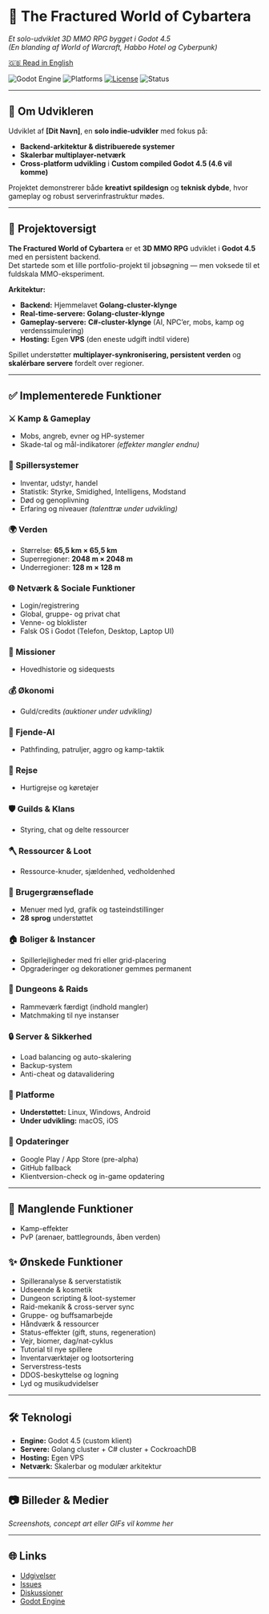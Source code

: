 # 🌌 The Fractured World of Cybartera
*Et solo-udviklet 3D MMO RPG bygget i Godot 4.5*  
*(En blanding af World of Warcraft, Habbo Hotel og Cyberpunk)*

[🇬🇧 Read in English](./README.md)

![Godot Engine](https://img.shields.io/badge/Godot-4.5-blue?logo=godot-engine&style=flat-square)
![Platforms](https://img.shields.io/badge/platforme-Linux%20%7C%20Windows%20%7C%20Android-blue?style=flat-square)
[![License](https://img.shields.io/badge/license-Proprietary-red?style=flat-square)](./LICENSE)
![Status](https://img.shields.io/badge/status-Pre--Alpha-orange?style=flat-square)

---

## 👤 Om Udvikleren
Udviklet af **[Dit Navn]**, en **solo indie-udvikler** med fokus på:  
- **Backend-arkitektur & distribuerede systemer**  
- **Skalerbar multiplayer-netværk**  
- **Cross-platform udvikling** i **Custom compiled Godot 4.5 (4.6 vil komme)**  

Projektet demonstrerer både **kreativt spildesign** og **teknisk dybde**, hvor gameplay og robust serverinfrastruktur mødes.

---

## 🚀 Projektoversigt
**The Fractured World of Cybartera** er et **3D MMO RPG** udviklet i **Godot 4.5** med en persistent backend.  
Det startede som et lille portfolio-projekt til jobsøgning — men voksede til et fuldskala MMO-eksperiment.

**Arkitektur:**
- **Backend:** Hjemmelavet **Golang-cluster-klynge**
- **Real-time-servere:** **Golang-cluster-klynge**
- **Gameplay-servere:** **C#-cluster-klynge** (AI, NPC’er, mobs, kamp og verdenssimulering)
- **Hosting:** Egen **VPS** (den eneste udgift indtil videre)

Spillet understøtter **multiplayer-synkronisering, persistent verden** og **skalérbare servere** fordelt over regioner.

---

## ✅ Implementerede Funktioner

### ⚔️ Kamp & Gameplay
- Mobs, angreb, evner og HP-systemer  
- Skade-tal og mål-indikatorer *(effekter mangler endnu)*  

### 🧙 Spillersystemer
- Inventar, udstyr, handel  
- Statistik: Styrke, Smidighed, Intelligens, Modstand  
- Død og genoplivning  
- Erfaring og niveauer *(talenttræ under udvikling)*  

### 🌍 Verden
- Størrelse: **65,5 km × 65,5 km**  
- Superregioner: **2048 m × 2048 m**  
- Underregioner: **128 m × 128 m**  

### 🌐 Netværk & Sociale Funktioner
- Login/registrering  
- Global, gruppe- og privat chat  
- Venne- og bloklister  
- Falsk OS i Godot (Telefon, Desktop, Laptop UI)  

### 🧭 Missioner
- Hovedhistorie og sidequests  

### 💰 Økonomi
- Guld/credits *(auktioner under udvikling)*  

### 🧠 Fjende-AI
- Pathfinding, patruljer, aggro og kamp-taktik  

### 🚀 Rejse
- Hurtigrejse og køretøjer  

### 🛡️ Guilds & Klans
- Styring, chat og delte ressourcer  

### 🪓 Ressourcer & Loot
- Ressource-knuder, sjældenhed, vedholdenhed  

### 🎨 Brugergrænseflade
- Menuer med lyd, grafik og tasteindstillinger  
- **28 sprog** understøttet  

### 🏠 Boliger & Instancer
- Spillerlejligheder med fri eller grid-placering  
- Opgraderinger og dekorationer gemmes permanent  

### 🏰 Dungeons & Raids
- Rammeværk færdigt (indhold mangler)  
- Matchmaking til nye instanser  

### 🔒 Server & Sikkerhed
- Load balancing og auto-skalering  
- Backup-system  
- Anti-cheat og datavalidering  

### 📱 Platforme
- **Understøttet:** Linux, Windows, Android  
- **Under udvikling:** macOS, iOS  

### 🔄 Opdateringer
- Google Play / App Store (pre-alpha)
- GitHub fallback  
- Klientversion-check og in-game opdatering  

---

## 🚧 Manglende Funktioner
- Kamp-effekter  
- PvP (arenaer, battlegrounds, åben verden)  

## ✨ Ønskede Funktioner
- Spilleranalyse & serverstatistik  
- Udseende & kosmetik  
- Dungeon scripting & loot-systemer  
- Raid-mekanik & cross-server sync  
- Gruppe- og buffsamarbejde  
- Håndværk & ressourcer  
- Status-effekter (gift, stuns, regeneration)  
- Vejr, biomer, dag/nat-cyklus  
- Tutorial til nye spillere  
- Inventarværktøjer og lootsortering  
- Serverstress-tests  
- DDOS-beskyttelse og logning  
- Lyd og musikudvidelser  

---

## 🛠️ Teknologi
- **Engine:** Godot 4.5 (custom klient)  
- **Servere:** Golang cluster + C# cluster + CockroachDB  
- **Hosting:** Egen VPS  
- **Netværk:** Skalerbar og modulær arkitektur  

---

## 📷 Billeder & Medier
_Screenshots, concept art eller GIFs vil komme her_

---

## 🌐 Links
- [Udgivelser](https://github.com/USERNAME/REPO/releases)
- [Issues](https://github.com/USERNAME/REPO/issues)
- [Diskussioner](https://github.com/USERNAME/REPO/discussions)
- [Godot Engine](https://godotengine.org)
